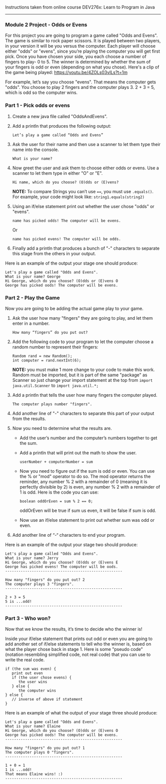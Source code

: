 Instructions taken from online course DEV276x: Learn to Program in Java

---

### Module 2 Project - Odds or Evens
For this project you are going to program a game called "Odds and Evens". The game is similar to rock paper scissors. It is played between two players, in your version it will be you versus the computer. Each player will choose either "odds" or "evens", since you’re playing the computer you will get first pick. Once you have chosen your side, you each choose a number of fingers to play- 0 to 5. The winner is determined by whether the sum of your fingers is odd or even (depending on what you chose). Here's a clip of the game being played: https://youtu.be/4ZOLs03vILs?t=1m

For example, let’s say you choose "evens". That means the computer gets "odds". You choose to play 2 fingers and the computer plays 3. 2 + 3 = 5, which is odd so the computer wins.

### Part 1 - Pick odds or evens

1. Create a new java file called "OddsAndEvens".
2. Add a println that produces the following output:

    `Let’s play a game called “Odds and Evens”`
  
3. Ask the user for their name and then use a scanner to let them type their name into the console.

    `What is your name?`

4. Now greet the user and ask them to choose either odds or evens. Use a scanner to let them type in either "O" or "E".
 
    `Hi name, which do you choose? (O)dds or (E)vens?`
  
    **NOTE:** To compare Strings you can’t use `==`, you must use `.equals()`. For example, your code might look like:
    `string1.equals(string2)`
5. Using an if/else statement print out whether the user chose "odds" or "evens".

    `name has picked odds! The computer will be evens.`

    Or

    `name has picked evens! The computer will be odds.`
    
6. Finally add a println that produces a bunch of "-" characters to separate this stage from the others in your output.

Here is an example of the output your stage one should produce:

```
Let's play a game called "Odds and Evens".
What is your name? George
Hi George, which do you choose? (O)dds or (E)vens O
George has picked oods! The computer will be evens.
```

### Part 2 - Play the Game

Now you are going to be adding the actual game play to your game.

1. Ask the user how many "fingers" they are going to play, and let them enter in a number.

    `How many “fingers” do you put out?`
2. Add the following code to your program to let the computer choose a random number to represent their fingers:
    ```
    Random rand = new Random();
    int computer = rand.nextInt(6);
    ```
    **NOTE:** you must make 1 more change to your code to make this work. Random must be imported, but it is part of the same "package" as Scanner so just change your import statement at the top from
    `import java.util.Scanner` to `import java.util.*;`
    
3. Add a println that tells the user how many fingers the computer played.

    `The computer plays number "fingers".`
  
4. Add another line of "-" characters to separate this part of your output from the results.
5. Now you need to determine what the results are.
    - Add the user’s number and the computer’s numbers together to get the sum.
    - Add a println that will print out the math to show the user.
    
      `userNumber + computerNumber = sum`
      
    - Now you need to figure out if the sum is odd or even. You can use the % or "mod" operator to do so. The mod operator returns the reminder, any number % 2 with a remainder of 0 (meaning it is perfectly divisible by 2) is even, any number % 2 with a remainder of 1 is odd. Here is the code you can use:

      `boolean oddOrEven = sum % 2 == 0;`
    
      oddOrEven will be true if sum us even, it will be false if sum is odd.

    - Now use an if/else statement to print out whether sum was odd or even.
    
6. Add another line of “-“ characters to end your program.

Here is an example of the output your stage two should produce:

```
Let's play a game called "Odds and Evens".
What is your name? Jerry
Hi George, which do you choose? (O)dds or (E)vens E
George has picked evens! The computer will be oods.
-----------------------------------------------------

How many "fingers" do you put out? 2
The computer plays 3 "fingers".
-----------------------------------------------------

2 + 3 = 5
5 is ...odd!
-----------------------------------------------------
```

### Part 3 - Who won?
Now that we know the results, it’s time to decide who the winner is!

Inside your if/else statement that prints out odd or even you are going to add another set of if/else statements to tell who the winner is, based on what the player chose back in stage 1. Here is some "pseudo code" (notation resembling simplified code, not real code) that you can use to write the real code.

```
if (the sum was even) {
   print out even
   if (the user chose evens) {
      the user wins
   } else {
      the computer wins
} else {
   // inverse of above if statement
}
````

Here is an example of what the output of your stage three should produce:

```
Let's play a game called "Odds and Evens".
What is your name? Elaine
Hi George, which do you choose? (O)dds or (E)vens O
George has picked oods! The computer will be evens.
-----------------------------------------------------

How many "fingers" do you put out? 1
The computer plays 0 "fingers".
-----------------------------------------------------

1 + 0 = 1
1 is ...odd!
That means Elaine wins! :)
-----------------------------------------------------
```

